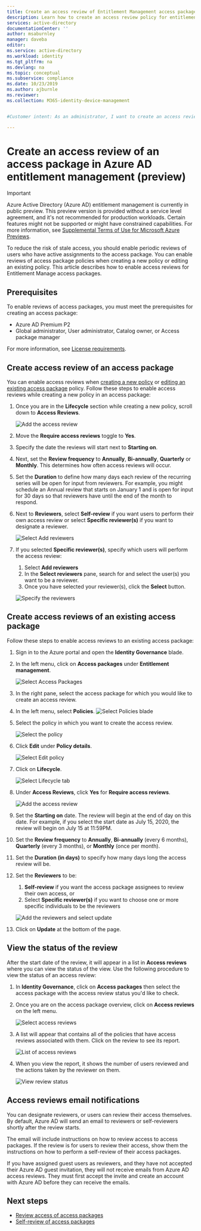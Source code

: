 ```yaml
---
title: Create an access review of Entitlement Management access packages (Preview) - Azure Active Directory
description: Learn how to create an access review policy for entitlement management access packages in Azure Active Directory access reviews (Preview).
services: active-directory
documentationCenter: ''
author: msaburnley
manager: daveba
editor: 
ms.service: active-directory
ms.workload: identity
ms.tgt_pltfrm: na
ms.devlang: na
ms.topic: conceptual
ms.subservice: compliance
ms.date: 10/23/2019
ms.author: ajburnle
ms.reviewer: 
ms.collection: M365-identity-device-management


#Customer intent: As an administrator, I want to create an access review policy for my access packages so I can review the active assignments of my users to ensure everyone has the appropriate access.

---
```

# Create an access review of an access package in Azure AD entitlement management (preview)

> [!IMPORTANT]
> Azure Active Directory (Azure AD) entitlement management is currently in public preview.
> This preview version is provided without a service level agreement, and it's not recommended for production workloads. Certain features might not be supported or might have constrained capabilities.
> For more information, see [Supplemental Terms of Use for Microsoft Azure Previews](https://azure.microsoft.com/support/legal/preview-supplemental-terms/).

To reduce the risk of stale access, you should enable periodic reviews of users who have active assignments to the access package.  You can enable reviews of access package policies when creating a new policy or editing an existing policy. This article describes how to enable access reviews for Entitlement Manage access packages. 

## Prerequisites

To enable reviews of access packages, you must meet the prerequisites for creating an access package:
- Azure AD Premium P2
- Global administrator, User administrator, Catalog owner, or Access package manager

For more information, see [License requirements](entitlement-management-overview.md#license-requirements).


## Create access review of an access package

You can enable access reviews when [creating a new policy](entitlement-management-access-package-create.md) or [editing an existing access package](entitlement-management-access-package-request-policy.md) policy. Follow these steps to enable access reviews while creating a new policy in an access package:

1. Once you are in the **Lifecycle** section while creating a new policy, scroll down to **Access Reviews**.
    
    ![Add the access review](./media/entitlement-management-access-reviews/access-reviews-pane.png)

1. Move the **Require access reviews** toggle to **Yes**. 

1. Specify the date the reviews will start next to **Starting on**. 

1. Next, set the **Review frequency** to **Annually**, **Bi-annually**, **Quarterly** or **Monthly**. 
This determines how often access reviews will occur.

1. Set the **Duration** to define how many days each review of the recurring series will be open for input from reviewers. For example, you might schedule an Annual review that starts on January 1 and is open for input for 30 days so that reviewers have until the end of the month to respond.

1. Next to **Reviewers**, select **Self-review** if you want users to perform their own access review or select **Specific reviewer(s)** if you want to designate a reviewer.

    ![Select Add reviewers](./media/entitlement-management-access-reviews/access-reviews-add-reviewer.png)

1. If you selected **Specific reviewer(s)**, specify which users will perform the access review:
    1. Select **Add reviewers**
    1. In the **Select reviewers** pane, search for and select the user(s) you want to be a reviewer.
    1. Once you have selected your reviewer(s), click the **Select** button.

    ![Specify the reviewers](./media/entitlement-management-access-reviews/access-reviews-select-reviewer.png)

## Create access reviews of an existing access package

Follow these steps to enable access reviews to an existing access package:

1. Sign in to the Azure portal and open the **Identity Governance** blade. 

1. In the left menu, click on **Access packages** under **Entitlement management**. 
    
    ![Select Access Packages](./media/entitlement-management-access-reviews-edit/access-reviews-edit-select-access-package.png)

1. In the right pane, select the access package for which you would like to create an access review.
 
1. In the left menu, select **Policies**. 
    ![Select Policies blade](./media/entitlement-management-access-reviews-edit/access-reviews-edit-access-package-overview.png)  


1. Select the policy in which you want to create the access review.
  
      ![Select the policy](./media/entitlement-management-access-reviews-edit/access-reviews-edit-select-policy-blade.png)  

1. Click **Edit** under **Policy details**. 
    
    ![Select Edit policy](./media/entitlement-management-access-reviews-edit/access-reviews-edit-select-edit-policy.png)

1. Click on **Lifecycle**. 

    ![Select Lifecycle tab](./media/entitlement-management-access-reviews-edit/access-reviews-edit-lifecycle-tab.png)

1. Under **Access Reviews**, click **Yes** for **Require access reviews**. 

    ![Add the access review](./media/entitlement-management-access-reviews-edit/access-reviews-edit-add-access-review.png)

1. Set the **Starting on** date. The review will begin at the end of day on this date. For example, if you select the start date as July 15, 2020, the review will begin on July 15 at 11:59PM.

1. Set the **Review frequency** to **Annually**, **Bi-annually** (every 6 months), **Quarterly** (every 3 months), or **Monthly** (once per month).

1. Set the **Duration (in days)** to specify how many days long the access review will be.

1. Set the **Reviewers** to be:

    1. **Self-review** if you want the access package assignees to review their own access, or 
    1. Select **Specific reviewer(s)** if you want to choose one or more specific individuals to be the reviewers

    ![Add the reviewers and select update](./media/entitlement-management-access-reviews-edit/access-reviews-edit-add-reviewers.png)

1. Click on **Update** at the bottom of the page.

## View the status of the review

After the start date of the review, it will appear in a list in **Access reviews** where you can view the status of the view. Use the following procedure to view the status of an access review: 

1. In **Identity Governance**, click on **Access packages** then select the access package with the access review status you'd like to check.   

1. Once you are on the access package overview, click on **Access reviews** on the left menu.
    
    ![Select access reviews](./media/entitlement-management-access-reviews/access-review-status-access-package-overview.png)

1. A list will appear that contains all of the policies that have access reviews associated with them. Click on the review to see its report.

    ![List of access reviews](./media/entitlement-management-access-reviews/access-review-status-select-access-reviews.png)
   
1. When you view the report, it shows the number of users reviewed and the actions taken by the reviewer on them.

    ![View review status](./media/entitlement-management-access-reviews/access-review-status.png)
 

## Access reviews email notifications
You can designate reviewers, or users can review their access themselves. By default, Azure AD will send an email to reviewers or self-reviewers shortly after the review starts. 

The email will include instructions on how to review access to access packages. If the review is for users to review their access, show them the instructions on how to perform a self-review of their access packages.
  
If you have assigned guest users as reviewers, and they have not accepted their Azure AD guest invitation, they will not receive emails from Azure AD access reviews. They must first accept the invite and create an account with Azure AD before they can receive the emails.  

## Next steps

- [Review access of access packages](entitlement-management-access-reviews-review-access.md) 
- [Self-review of access packages](entitlement-management-access-reviews-self-review.md)
